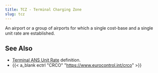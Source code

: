 ```yaml
---
title: TCZ - Terminal Charging Zone
slug: tcz
---
```


An airport or a group of airports for which a single cost-base
and a single unit rate are established.

## See Also

* [Terminal ANS Unit Rate][tur] definition.
* {{< a_blank ectrl "CRCO" "https://www.eurocontrol.int/crco" >}}

[tur]: /definition/terminal-ans-unit-rate/ "Terminal ANS Unit Rate definition"
